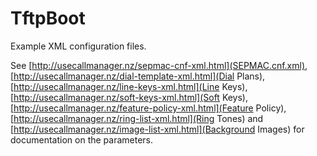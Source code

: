 # TftpBoot

Example XML configuration files.

See [http://usecallmanager.nz/sepmac-cnf-xml.html](SEPMAC.cnf.xml),
[http://usecallmanager.nz/dial-template-xml.html](Dial Plans),
[http://usecallmanager.nz/line-keys-xml.html](Line Keys),
[http://usecallmanager.nz/soft-keys-xml.html](Soft Keys),
[http://usecallmanager.nz/feature-policy-xml.html](Feature Policy),
[http://usecallmanager.nz/ring-list-xml.html](Ring Tones) and
[http://usecallmanager.nz/image-list-xml.html](Background Images) for
documentation on the parameters.
